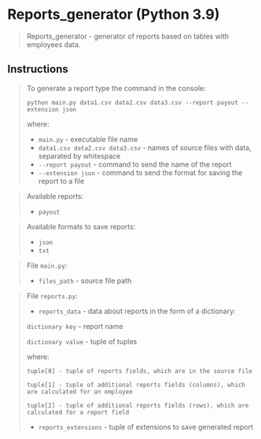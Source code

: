 # Reports_generator (Python 3.9)

> Reports_generator - generator of reports based on tables with employees data.

## Instructions

> To generate a report type the command in the console:
> 
> `python main.py data1.csv data2.csv data3.csv --report payout --extension json`
> 
>  where:
> - `main.py` - executable file name
> - `data1.csv data2.csv data3.csv` - names of source files with data, separated by whitespace
> - `--report payout` - command to send the name of the report
> - `--extension json` - command to send the format for saving the report to a file

> Available reports:
> - `payout`

> Available formats to save reports:
> - `json`
> - `txt`

> File `main.py`:
> 
>  - `files_path` - source file path

> File `reports.py`:
> 
>  - `reports_data` - data about reports in the form of a dictionary:
>
> `dictionary key` - report name
> 
> `dictionary value` - tuple of tuples
> 
> where:
> 
> `tuple[0] - tuple of reports fields, which are in the source file`
> 
> `tuple[1] - tuple of additional reports fields (columns), which are calculated for an employee`
>
> `tuple[2] - tuple of additional reports fields (rows), which are calculated for a report field`
> 
> - `reports_extensions` - tuple of extensions to save generated report